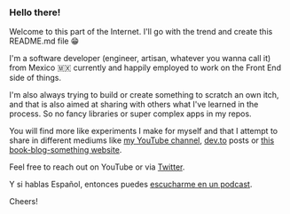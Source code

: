 ### Hello there!

Welcome to this part of the Internet. I'll go with the trend and create this README.md file 😁

I'm a software developer (engineer, artisan, whatever you wanna call it) from Mexico 🇲🇽 currently and happily employed to work on the Front End side of things. 

I'm also always trying to build or create something to scratch an own itch, and that is also aimed at sharing with others what I've learned in the process. So no fancy libraries or super complex apps in my repos.

You will find more like experiments I make for myself and that I attempt to share in different mediums like [my YouTube channel](https://www.youtube.com/channel/UCsvIYWa4X0_DyszTP5nWSyw), [dev.to](https://dev.to/ackzell) posts or [this book-blog-something website](https://notes-on-vue.ackzell.dev).

Feel free to reach out on YouTube or via [Twitter](https://twitter.com/_ackzell).

Y si hablas Español, entonces puedes [escucharme en un podcast](https://mytypeof.dev).

Cheers!
